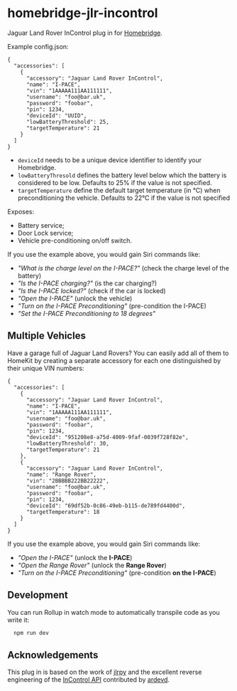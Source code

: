 # homebridge-jlr-incontrol

Jaguar Land Rover InControl plug in for [Homebridge](https://homebridge.io/).

Example config.json:

    {
      "accessories": [
        {
          "accessory": "Jaguar Land Rover InControl",
          "name": "I-PACE",
          "vin": "1AAAAA111AA111111",
          "username": "foo@bar.uk",
          "password": "foobar",
          "pin": 1234,
          "deviceId": "UUID",
          "lowBatteryThreshold": 25,
          "targetTemperature": 21
        }
      ]
    }

- `deviceId` needs to be a unique device identifier to identify your Homebridge.
- `lowBatteryThresold` defines the battery level below which the battery is considered to be low.
  Defaults to 25% if the value is not specified.
- `targetTemperature` define the default target temperature (in &#8451;) when preconditioning the vehicle.
  Defaults to 22&#8451; if the value is not specified

Exposes:

- Battery service;
- Door Lock service;
- Vehicle pre-conditioning on/off switch.

If you use the example above, you would gain Siri commands like:

- _"What is the charge level on the I-PACE?"_ (check the charge level of the battery)
- _"Is the I-PACE charging?"_ (is the car charging?)
- _"Is the I-PACE locked?"_ (check if the car is locked)
- _"Open the I-PACE"_ (unlock the vehicle)
- _"Turn on the I-PACE Preconditioning"_ (pre-condition the I-PACE)
- _"Set the I-PACE Preconditioning to 18 degrees"_

## Multiple Vehicles

Have a garage full of Jaguar Land Rovers? You can easily add all of
them to HomeKit by creating a separate accessory for each one
distinguished by their unique VIN numbers:

    {
      "accessories": [
        {
          "accessory": "Jaguar Land Rover InControl",
          "name": "I-PACE",
          "vin": "1AAAAA111AA111111",
          "username": "foo@bar.uk",
          "password": "foobar",
          "pin": 1234,
          "deviceId": "951208e8-a75d-4009-9faf-0039f728f82e",
          "lowBatteryThreshold": 30,
          "targetTemperature": 21
        },
        {
          "accessory": "Jaguar Land Rover InControl",
          "name": "Range Rover",
          "vin": "2BBBBB222BB22222",
          "username": "foo@bar.uk",
          "password": "foobar",
          "pin": 1234,
          "deviceId": "69df52b-0c86-49eb-b115-de789fd4400d",
          "targetTemperature": 18
        }
      ]
    }

If you use the example above, you would gain Siri commands like:

- _"Open the I-PACE"_ (unlock the **I-PACE**)
- _"Open the Range Rover"_ (unlock the **Range Rover**)
- _"Turn on the I-PACE Preconditioning"_ (pre-condition **on the I-PACE**)

## Development

You can run Rollup in watch mode to automatically transpile code as you write it:

```sh
  npm run dev
```

## Acknowledgements

This plug in is based on the work of [jlrpy](https://github.com/ardevd/jlrpy) and the excellent
reverse engineering of the [InControl API](https://documenter.getpostman.com/view/6250319/RznBMzqo)
contributed by [ardevd](https://github.com/ardevd).
